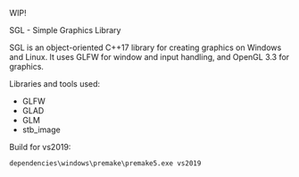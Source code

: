 WIP!

SGL - Simple Graphics Library

SGL is an object-oriented C++17 library for creating graphics on Windows and Linux. It uses GLFW for window and input handling, and OpenGL 3.3 for graphics.

Libraries and tools used:
- GLFW
- GLAD
- GLM
- stb_image

Build for vs2019:
```
dependencies\windows\premake\premake5.exe vs2019
```
